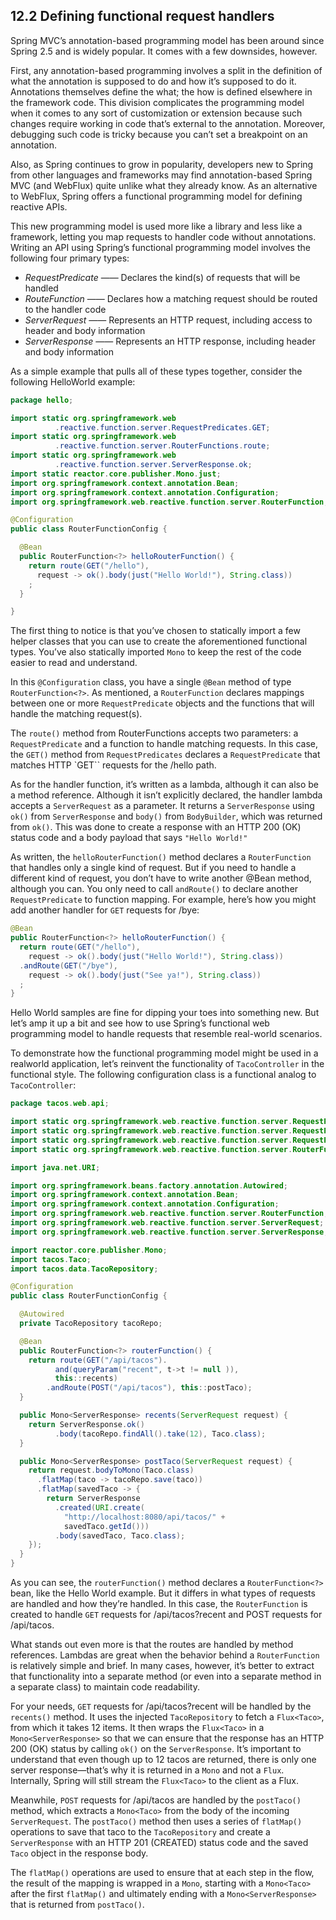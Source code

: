 ## 12.2 Defining functional request handlers

Spring MVC’s annotation-based programming model has been around since Spring 2.5 and is widely popular. It comes with a few downsides, however.

First, any annotation-based programming involves a split in the definition of what the annotation is supposed to do and how it’s supposed to do it. Annotations themselves define the what; the how is defined elsewhere in the framework code. This division complicates the programming model when it comes to any sort of customization or extension because such changes require working in code that’s external to the annotation. Moreover, debugging such code is tricky because you can’t set a breakpoint on an annotation.

Also, as Spring continues to grow in popularity, developers new to Spring from other languages and frameworks may find annotation-based Spring MVC (and WebFlux) quite unlike what they already know. As an alternative to WebFlux, Spring offers a functional programming model for defining reactive APIs.

This new programming model is used more like a library and less like a framework, letting you map requests to handler code without annotations. Writing an API using Spring’s functional programming model involves the following four primary types:

* _RequestPredicate_ —— Declares the kind(s) of requests that will be handled
* _RouteFunction_ —— Declares how a matching request should be routed to the
handler code
* _ServerRequest_ —— Represents an HTTP request, including access to header and
body information
* _ServerResponse_ —— Represents an HTTP response, including header and body
information

As a simple example that pulls all of these types together, consider the following HelloWorld example:

```java
package hello;

import static org.springframework.web
          .reactive.function.server.RequestPredicates.GET;
import static org.springframework.web
          .reactive.function.server.RouterFunctions.route;
import static org.springframework.web
          .reactive.function.server.ServerResponse.ok;
import static reactor.core.publisher.Mono.just;
import org.springframework.context.annotation.Bean;
import org.springframework.context.annotation.Configuration;
import org.springframework.web.reactive.function.server.RouterFunction;

@Configuration
public class RouterFunctionConfig {

  @Bean
  public RouterFunction<?> helloRouterFunction() {
    return route(GET("/hello"),
      request -> ok().body(just("Hello World!"), String.class))
    ;
  }

}
```

The first thing to notice is that you’ve chosen to statically import a few helper classes that you can use to create the aforementioned functional types. You’ve also statically imported `Mono` to keep the rest of the code easier to read and understand.

In this `@Configuration` class, you have a single `@Bean` method of type `RouterFunction<?>`. As mentioned, a `RouterFunction` declares mappings between one or more `RequestPredicate` objects and the functions that will handle the matching request(s).

The `route()` method from RouterFunctions accepts two parameters: a `RequestPredicate` and a function to handle matching requests. In this case, the `GET()` method from `RequestPredicates` declares a `RequestPredicate` that matches HTTP `GET`` requests for the /hello path.

As for the handler function, it’s written as a lambda, although it can also be a method reference. Although it isn’t explicitly declared, the handler lambda accepts a `ServerRequest` as a parameter. It returns a `ServerResponse` using `ok()` from `ServerResponse` and `body()` from `BodyBuilder`, which was returned from `ok()`. This was done to create a response with an HTTP 200 (OK) status code and a body payload that says `"Hello World!"`

As written, the `helloRouterFunction()` method declares a `RouterFunction` that handles only a single kind of request. But if you need to handle a different kind of request, you don’t have to write another @Bean method, although you can. You only need to call `andRoute()` to declare another `RequestPredicate` to function mapping. For example, here’s how you might add another handler for `GET` requests for /bye:

```java
@Bean
public RouterFunction<?> helloRouterFunction() {
  return route(GET("/hello"),
    request -> ok().body(just("Hello World!"), String.class))
  .andRoute(GET("/bye"),
    request -> ok().body(just("See ya!"), String.class))
  ;
}
```

Hello World samples are fine for dipping your toes into something new. But let’s amp it up a bit and see how to use Spring’s functional web programming model to handle requests that resemble real-world scenarios.

To demonstrate how the functional programming model might be used in a realworld application, let’s reinvent the functionality of `TacoController` in the functional style. The following configuration class is a functional analog to `TacoController`:

```java
package tacos.web.api;

import static org.springframework.web.reactive.function.server.RequestPredicates.GET;
import static org.springframework.web.reactive.function.server.RequestPredicates.POST;
import static org.springframework.web.reactive.function.server.RequestPredicates.queryParam;
import static org.springframework.web.reactive.function.server.RouterFunctions.route;

import java.net.URI;

import org.springframework.beans.factory.annotation.Autowired;
import org.springframework.context.annotation.Bean;
import org.springframework.context.annotation.Configuration;
import org.springframework.web.reactive.function.server.RouterFunction;
import org.springframework.web.reactive.function.server.ServerRequest;
import org.springframework.web.reactive.function.server.ServerResponse;

import reactor.core.publisher.Mono;
import tacos.Taco;
import tacos.data.TacoRepository;

@Configuration
public class RouterFunctionConfig {

  @Autowired
  private TacoRepository tacoRepo;

  @Bean
  public RouterFunction<?> routerFunction() {
    return route(GET("/api/tacos").
          and(queryParam("recent", t->t != null )),
          this::recents)
        .andRoute(POST("/api/tacos"), this::postTaco);
  }

  public Mono<ServerResponse> recents(ServerRequest request) {
    return ServerResponse.ok()
          .body(tacoRepo.findAll().take(12), Taco.class);
  }

  public Mono<ServerResponse> postTaco(ServerRequest request) {
    return request.bodyToMono(Taco.class)
      .flatMap(taco -> tacoRepo.save(taco))
      .flatMap(savedTaco -> {
        return ServerResponse
          .created(URI.create(
            "http://localhost:8080/api/tacos/" +
            savedTaco.getId()))
          .body(savedTaco, Taco.class);
    });
  }
}
```

As you can see, the `routerFunction()` method declares a `RouterFunction<?>` bean, like the Hello World example. But it differs in what types of requests are handled and how they’re handled. In this case, the `RouterFunction` is created to handle `GET` requests for /api/tacos?recent and POST requests for /api/tacos.

What stands out even more is that the routes are handled by method references. Lambdas are great when the behavior behind a `RouterFunction` is relatively simple and brief. In many cases, however, it’s better to extract that functionality into a separate method (or even into a separate method in a separate class) to maintain code readability.

For your needs, `GET` requests for /api/tacos?recent will be handled by the `recents()` method. It uses the injected `TacoRepository` to fetch a `Flux<Taco>`, from which it takes 12 items. It then wraps the `Flux<Taco>` in a `Mono<ServerResponse>` so that we can ensure that the response has an HTTP 200 (OK) status by calling `ok()` on the `ServerResponse`. It’s important to understand that even though up to 12 tacos are returned, there is only one server response—that’s why it is returned in a `Mono` and not a `Flux`. Internally, Spring will still stream the `Flux<Taco>` to the client as a Flux.

Meanwhile, `POST` requests for /api/tacos are handled by the `postTaco()` method, which extracts a `Mono<Taco>` from the body of the incoming `ServerRequest`. The `postTaco()` method then uses a series of `flatMap()` operations to save that taco to the `TacoRepository` and create a `ServerResponse` with an HTTP 201 (CREATED) status code and the saved `Taco` object in the response body.

The `flatMap()` operations are used to ensure that at each step in the flow, the result of the mapping is wrapped in a `Mono`, starting with a `Mono<Taco>` after the first `flatMap()` and ultimately ending with a `Mono<ServerResponse>` that is returned from `postTaco()`.

